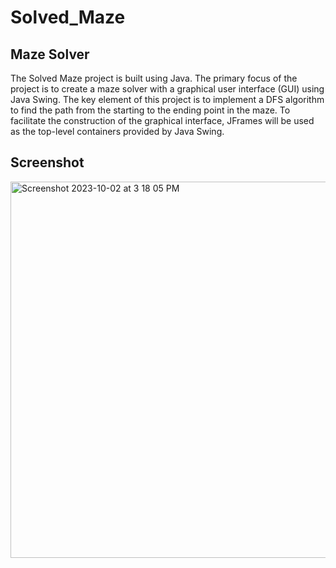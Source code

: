 # Solved_Maze

## Maze Solver 

The Solved Maze project is built using Java. The primary focus of the project is to create a maze solver with a graphical user interface (GUI) using Java Swing. The key element of this project is to implement a DFS algorithm to find the path from the starting to the ending point in the maze. To facilitate the construction of the graphical interface, JFrames will be used as the top-level containers provided by Java Swing.

## Screenshot 

<img width="602" alt="Screenshot 2023-10-02 at 3 18 05 PM" src="https://github.com/rajauria/Solved_Maze/assets/58137634/4bf30fec-117c-4da2-87f5-7994ae433713">

